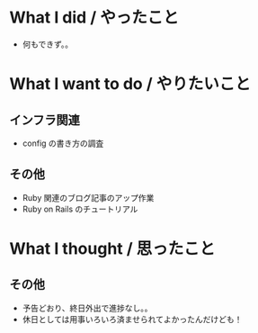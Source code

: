 # What I did / やったこと
- 何もできず。。

# What I want to do / やりたいこと
## インフラ関連
- config の書き方の調査

## その他
- Ruby 関連のブログ記事のアップ作業
- Ruby on Rails のチュートリアル

# What I thought / 思ったこと
## その他
- 予告どおり、終日外出で進捗なし。。
- 休日としては用事いろいろ済ませられてよかったんだけども！
